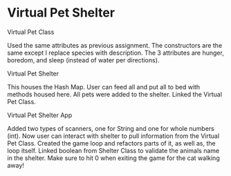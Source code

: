# Virtual Pet Shelter

Virtual Pet Class

Used the same attributes as previous assignment. The constructors
are the same except I replace species with description. The 3
attributes are hunger, boredom, and sleep (instead of water per 
directions).

Virtual Pet Shelter

This houses the Hash Map. User can feed all and put all to bed
with methods housed here. All pets were added to the shelter.
Linked the Virtual Pet Class.

Virtual Pet Shelter App

Added two types of scanners, one for String and one for whole
numbers (int). Now user can interact with shelter to pull information 
from the Virtual Pet Class. Created the game loop and refactors parts 
of it, as well as, the loop itself. Linked boolean from Shelter Class 
to validate the animals name in the shelter. Make sure to hit 0 when 
exiting the game for the cat walking away! 